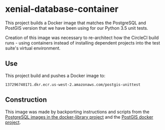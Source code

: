 # xenial-database-container

This project builds a Docker image that matches the PostgreSQL and PostGIS
version that we have been using for our Python 3.5 unit tests.

Creation of this image was necessary to re-architect how the CircleCI build
runs - using containers instead of installing dependent projects into the test
suite's virtual environment.


## Use

This project build and pushes a Docker image to:

`137296740171.dkr.ecr.us-west-2.amazonaws.com/postgis-unittest`


## Construction

This image was made by backporting instructions and scripts from
the [PostgreSQL images in the docker-library project][1] and the
[PostGIS docker project][2].



[1]: https://github.com/docker-library/postgres
[2]: https://github.com/postgis/docker-postgis
